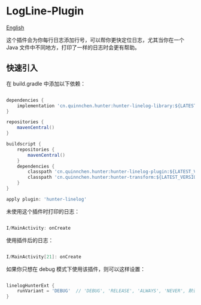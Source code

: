 # LogLine-Plugin

[English](https://github.com/Leaking/Hunter/blob/master/README_hunter_logline.md)

这个插件会为你每行日志添加行号，可以帮你更快定位日志，尤其当你在一个 Java 文件中不同地方，打印了一样的日志时会更有帮助。

## 快速引入

在 build.gradle 中添加以下依赖：

```groovy

dependencies {
    implementation 'cn.quinnchen.hunter:hunter-linelog-library:${LATEST_VERSION_IN_README}'
}

repositories {
    mavenCentral()
}

buildscript {
    repositories {
        mavenCentral()
    }
    dependencies {
        classpath 'cn.quinnchen.hunter:hunter-linelog-plugin:${LATEST_VERSION_IN_README}'
        classpath 'cn.quinnchen.hunter:hunter-transform:${LATEST_VERSION_IN_README}'
    }
}

apply plugin: 'hunter-linelog'

```



未使用这个插件时打印的日志：

```java

I/MainActivity: onCreate

```
使用插件后的日志：

```java

I/MainActivity[21]: onCreate

```
如果你只想在 debug 模式下使用该插件，则可以这样设置：

```groovy

linelogHunterExt {
    runVariant = 'DEBUG'  // 'DEBUG', 'RELEASE', 'ALWAYS', 'NEVER', 默认为 'ALWAYS'
}

```
